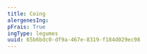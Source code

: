 ```yaml
---
title: Coing
alergenesIng:
pFrais: True
ingType: legumes
uuid: 65b6bdc0-df9a-467e-8319-f184d029ec98
---
```

